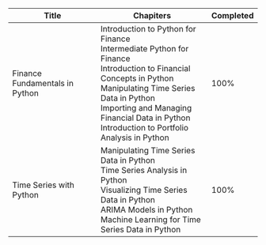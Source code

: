 








| Title                          | Chapiters                                                                                                                                                                                                                                                           | Completed |
| ------------------------------ | ------------------------------------------------------------------------------------------------------------------------------------------------------------------------------------------------------------------------------------------------------------------- | --------- |
| Finance Fundamentals in Python | Introduction to Python for Finance<br>Intermediate Python for Finance<br>Introduction to Financial Concepts in Python<br>Manipulating Time Series Data in Python<br>Importing and Managing Financial Data in Python<br>Introduction to Portfolio Analysis in Python | 100%      |
| Time Series with Python        | Manipulating Time Series Data in Python<br>Time Series Analysis in Python<br>Visualizing Time Series Data in Python<br>ARIMA Models in Python<br>Machine Learning for Time Series Data in Python                                                                    | 100%      |
